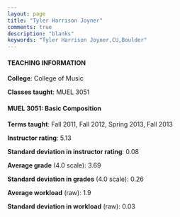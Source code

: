 ```yaml
---
layout: page
title: "Tyler Harrison Joyner" 
comments: true
description: "blanks"
keywords: "Tyler Harrison Joyner,CU,Boulder"
---
```

<head>
<script src="https://ajax.googleapis.com/ajax/libs/jquery/2.1.3/jquery.min.js"></script>
<script src="https://dl.dropboxusercontent.com/s/pc42nxpaw1ea4o9/highcharts.js?dl=0"></script>
<!-- <script src="../assets/js/highcharts.js"></script> -->
<style type="text/css">@font-face {
	font-family: "Bebas Neue";
	src: url(https://www.filehosting.org/file/details/544349/BebasNeue Regular.otf) format("opentype");
	}
	h1.Bebas { 
		font-family: "Bebas Neue", Verdana, Tahoma;
	}
</style>
</head>
	   
#### TEACHING INFORMATION

**College**: College of Music

**Classes taught**: MUEL 3051

#### MUEL 3051: Basic Composition

**Terms taught**: Fall 2011, Fall 2012, Spring 2013, Fall 2013

**Instructor rating**: 5.13

**Standard deviation in instructor rating**: 0.08

**Average grade** (4.0 scale): 3.69

**Standard deviation in grades** (4.0 scale): 0.26

**Average workload** (raw): 1.9

**Standard deviation in workload** (raw): 0.03

